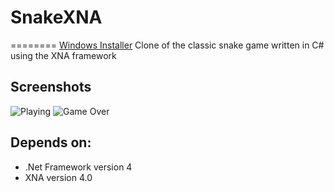 # SnakeXNA
========
<a href="http://goo.gl/IVuIP">Windows Installer</a>
Clone of the classic snake game written in C# using the XNA framework


## Screenshots
![Playing](http://www.matthewoneill.com/images/snake/shot1.png)
![Game Over](http://www.matthewoneill.com/images/snake/shot2.png)


## Depends on:
* .Net Framework version 4
* XNA version 4.0
